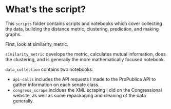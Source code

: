# What's the script?

This `scripts` folder contains scripts and notebooks which cover collecting the data, building the distance metric, clustering, prediction, and making graphs. 

First, look at similarity_metric.

`similarity_metric` develops the metric, calculates mutual information, does the clustering, and is generally the more mathematically focused notebook. 

`data_collection` contains two notebooks:  

- `api-calls` includes the API requests I made to the ProPublica API to gather information on each senate class. 
- `congress_scrape` incldues the XML scraping I did on the Congressional website, as well as some repackaging and cleaning of the data generally. 

